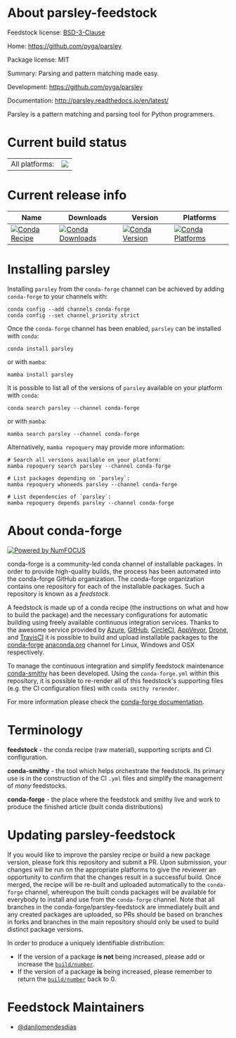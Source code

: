 About parsley-feedstock
=======================

Feedstock license: [BSD-3-Clause](https://github.com/conda-forge/parsley-feedstock/blob/main/LICENSE.txt)

Home: https://github.com/pyga/parsley

Package license: MIT

Summary: Parsing and pattern matching made easy.

Development: https://github.com/pyga/parsley

Documentation: http://parsley.readthedocs.io/en/latest/

Parsley is a pattern matching and parsing tool for Python programmers.


Current build status
====================


<table><tr><td>All platforms:</td>
    <td>
      <a href="https://dev.azure.com/conda-forge/feedstock-builds/_build/latest?definitionId=5668&branchName=main">
        <img src="https://dev.azure.com/conda-forge/feedstock-builds/_apis/build/status/parsley-feedstock?branchName=main">
      </a>
    </td>
  </tr>
</table>

Current release info
====================

| Name | Downloads | Version | Platforms |
| --- | --- | --- | --- |
| [![Conda Recipe](https://img.shields.io/badge/recipe-parsley-green.svg)](https://anaconda.org/conda-forge/parsley) | [![Conda Downloads](https://img.shields.io/conda/dn/conda-forge/parsley.svg)](https://anaconda.org/conda-forge/parsley) | [![Conda Version](https://img.shields.io/conda/vn/conda-forge/parsley.svg)](https://anaconda.org/conda-forge/parsley) | [![Conda Platforms](https://img.shields.io/conda/pn/conda-forge/parsley.svg)](https://anaconda.org/conda-forge/parsley) |

Installing parsley
==================

Installing `parsley` from the `conda-forge` channel can be achieved by adding `conda-forge` to your channels with:

```
conda config --add channels conda-forge
conda config --set channel_priority strict
```

Once the `conda-forge` channel has been enabled, `parsley` can be installed with `conda`:

```
conda install parsley
```

or with `mamba`:

```
mamba install parsley
```

It is possible to list all of the versions of `parsley` available on your platform with `conda`:

```
conda search parsley --channel conda-forge
```

or with `mamba`:

```
mamba search parsley --channel conda-forge
```

Alternatively, `mamba repoquery` may provide more information:

```
# Search all versions available on your platform:
mamba repoquery search parsley --channel conda-forge

# List packages depending on `parsley`:
mamba repoquery whoneeds parsley --channel conda-forge

# List dependencies of `parsley`:
mamba repoquery depends parsley --channel conda-forge
```


About conda-forge
=================

[![Powered by
NumFOCUS](https://img.shields.io/badge/powered%20by-NumFOCUS-orange.svg?style=flat&colorA=E1523D&colorB=007D8A)](https://numfocus.org)

conda-forge is a community-led conda channel of installable packages.
In order to provide high-quality builds, the process has been automated into the
conda-forge GitHub organization. The conda-forge organization contains one repository
for each of the installable packages. Such a repository is known as a *feedstock*.

A feedstock is made up of a conda recipe (the instructions on what and how to build
the package) and the necessary configurations for automatic building using freely
available continuous integration services. Thanks to the awesome service provided by
[Azure](https://azure.microsoft.com/en-us/services/devops/), [GitHub](https://github.com/),
[CircleCI](https://circleci.com/), [AppVeyor](https://www.appveyor.com/),
[Drone](https://cloud.drone.io/welcome), and [TravisCI](https://travis-ci.com/)
it is possible to build and upload installable packages to the
[conda-forge](https://anaconda.org/conda-forge) [anaconda.org](https://anaconda.org/)
channel for Linux, Windows and OSX respectively.

To manage the continuous integration and simplify feedstock maintenance
[conda-smithy](https://github.com/conda-forge/conda-smithy) has been developed.
Using the ``conda-forge.yml`` within this repository, it is possible to re-render all of
this feedstock's supporting files (e.g. the CI configuration files) with ``conda smithy rerender``.

For more information please check the [conda-forge documentation](https://conda-forge.org/docs/).

Terminology
===========

**feedstock** - the conda recipe (raw material), supporting scripts and CI configuration.

**conda-smithy** - the tool which helps orchestrate the feedstock.
                   Its primary use is in the construction of the CI ``.yml`` files
                   and simplify the management of *many* feedstocks.

**conda-forge** - the place where the feedstock and smithy live and work to
                  produce the finished article (built conda distributions)


Updating parsley-feedstock
==========================

If you would like to improve the parsley recipe or build a new
package version, please fork this repository and submit a PR. Upon submission,
your changes will be run on the appropriate platforms to give the reviewer an
opportunity to confirm that the changes result in a successful build. Once
merged, the recipe will be re-built and uploaded automatically to the
`conda-forge` channel, whereupon the built conda packages will be available for
everybody to install and use from the `conda-forge` channel.
Note that all branches in the conda-forge/parsley-feedstock are
immediately built and any created packages are uploaded, so PRs should be based
on branches in forks and branches in the main repository should only be used to
build distinct package versions.

In order to produce a uniquely identifiable distribution:
 * If the version of a package **is not** being increased, please add or increase
   the [``build/number``](https://docs.conda.io/projects/conda-build/en/latest/resources/define-metadata.html#build-number-and-string).
 * If the version of a package **is** being increased, please remember to return
   the [``build/number``](https://docs.conda.io/projects/conda-build/en/latest/resources/define-metadata.html#build-number-and-string)
   back to 0.

Feedstock Maintainers
=====================

* [@danilomendesdias](https://github.com/danilomendesdias/)

